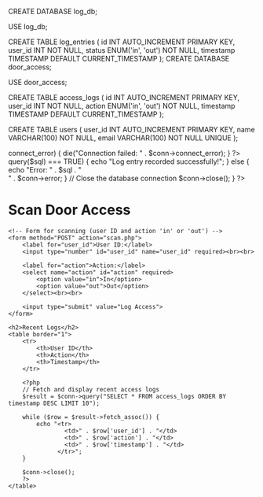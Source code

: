 CREATE DATABASE log_db;

USE log_db;

CREATE TABLE log_entries (
    id INT AUTO_INCREMENT PRIMARY KEY,
    user_id INT NOT NULL,
    status ENUM('in', 'out') NOT NULL,
    timestamp TIMESTAMP DEFAULT CURRENT_TIMESTAMP
);
CREATE DATABASE door_access;

USE door_access;

CREATE TABLE access_logs (
    id INT AUTO_INCREMENT PRIMARY KEY,
    user_id INT NOT NULL,
    action ENUM('in', 'out') NOT NULL,
    timestamp TIMESTAMP DEFAULT CURRENT_TIMESTAMP
);

CREATE TABLE users (
    user_id INT AUTO_INCREMENT PRIMARY KEY,
    name VARCHAR(100) NOT NULL,
    email VARCHAR(100) NOT NULL UNIQUE
);

<?php
$servername = "localhost"; // Your server name
$username = "root";        // Your database username
$password = "";            // Your database password
$dbname = "door_access";   // Your database name

// Create connection
$conn = new mysqli($servername, $username, $password, $dbname);

// Check connection
if ($conn->connect_error) {
    die("Connection failed: " . $conn->connect_error);
}
?>
<?php
include('db.php'); // Include the database connection

// Check if the form is submitted (assuming you pass a user ID and action)
if ($_SERVER['REQUEST_METHOD'] == 'POST') {
    $user_id = $_POST['user_id'];
    $action = $_POST['action']; // 'in' or 'out'

    // Validate the action (in or out)
    if ($action !== 'in' && $action !== 'out') {
        die('Invalid action');
    }

    // Prepare the SQL query to insert the log entry
    $sql = "INSERT INTO access_logs (user_id, action) VALUES ('$user_id', '$action')";

    if ($conn->query($sql) === TRUE) {
        echo "Log entry recorded successfully!";
    } else {
        echo "Error: " . $sql . "<br>" . $conn->error;
    }

    // Close the database connection
    $conn->close();
}
?>

<!DOCTYPE html>
<html lang="en">
<head>
    <meta charset="UTF-8">
    <meta name="viewport" content="width=device-width, initial-scale=1.0">
    <title>Scan Door Access</title>
</head>
    
<body>
    <h1>Scan Door Access</h1>

    <!-- Form for scanning (user ID and action 'in' or 'out') -->
    <form method="POST" action="scan.php">
        <label for="user_id">User ID:</label>
        <input type="number" id="user_id" name="user_id" required><br><br>

        <label for="action">Action:</label>
        <select name="action" id="action" required>
            <option value="in">In</option>
            <option value="out">Out</option>
        </select><br><br>

        <input type="submit" value="Log Access">
    </form>

    <h2>Recent Logs</h2>
    <table border="1">
        <tr>
            <th>User ID</th>
            <th>Action</th>
            <th>Timestamp</th>
        </tr>

        <?php
        // Fetch and display recent access logs
        $result = $conn->query("SELECT * FROM access_logs ORDER BY timestamp DESC LIMIT 10");

        while ($row = $result->fetch_assoc()) {
            echo "<tr>
                    <td>" . $row['user_id'] . "</td>
                    <td>" . $row['action'] . "</td>
                    <td>" . $row['timestamp'] . "</td>
                  </tr>";
        }

        $conn->close();
        ?>
    </table>
</body>
</html>
